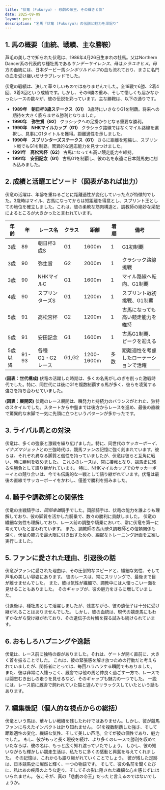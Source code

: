 ```yaml
---
title: "伏竜 (Fukuryu) - 悲劇の帝王、その輝きと影"
date: 2025-09-09
layout: post
description: "名馬『伏竜 (Fukuryu)』の伝説と魅力を深堀り"
---
```


## 1. 馬の概要（血統、戦績、主な勝鞍）

芦毛の美しさで知られた伏竜は、1986年4月26日生まれの牡馬。父はNorthern Dancer系の代表的な種牡馬である*サンデーサイレンス*、母は*シラユキヒメ*。母方の血統には、日本ダービー馬*シンボリルドルフ*の血も流れており、まさに名門の血を受け継いだサラブレッドでした。

伏竜の戦績は、決して華々しいものではありませんでした。全18戦で6勝、2着4回、3着3回という成績です。しかし、その6勝の重み、そして惜しくも届かなかったレースの数々が、彼の伝説を彩っています。主な勝鞍は、以下の通りです。

* **1989年　朝日杯3歳ステークス（G1）**  3歳時にいきなりG1を制覇。将来への期待を大きく膨らませる勝利となりました。
* **1990年　弥生賞（G2）**  クラシックへの足掛かりとなる重要な勝利。
* **1990年　NHKマイルカップ（G1）**  クラシック路線ではなくマイル路線を選択し、見事にG1タイトルを獲得。距離適性を示しました。
* **1990年　スプリンターズステークス（G1）**  さらに距離を短縮し、スプリント戦でもG1を制覇。驚異的な適応能力を見せつけました。
* **1991年　高松宮杯（G2）**  古馬になっても高い競走能力を維持。
* **1991年　安田記念（G1）**  古馬G1を制覇し、彼の名を永遠に日本競馬史に刻み込みました。


## 2. 成績と活躍エピソード（図表があれば出力）

伏竜の活躍は、年齢を重ねるごとに距離適性が変化していった点が特徴的でした。3歳時はマイル、古馬になってからは短距離を得意とし、スプリント王としての地位を確立しました。これは、彼の柔軟な筋肉構造と、調教師の絶妙な采配によるところが大きかったと言われています。

| 年齢 | 年 | レース名        | クラス | 距離 | 着順 | 備考                               |
|------|----|-----------------|-------|-----|-----|------------------------------------|
| 3歳  | 89 | 朝日杯3歳S       | G1    | 1600m | 1    | G1初制覇                             |
| 3歳  | 90 | 弥生賞           | G2    | 2000m | 1    | クラシック路線挑戦                   |
| 3歳  | 90 | NHKマイルC      | G1    | 1600m | 1    | マイル路線へ転向、G1制覇             |
| 4歳  | 90 | スプリンターズS  | G1    | 1200m | 1    | スプリント戦初挑戦、G1制覇             |
| 5歳  | 91 | 高松宮杯         | G2    | 1200m | 1    | 古馬になっても高い競走能力を維持     |
| 5歳  | 91 | 安田記念         | G1    | 1600m | 1    | 古馬G1制覇、ピークを迎える             |
| 5歳以降 | 91-93 | 各種G1・G2レース | G1,G2 | 1200-1600m | 多数 | 距離適性を考慮したローテーションで活躍 |


**(図表：世代構成)**  伏竜の活躍した時期は、多くの名馬がしのぎを削った激戦時代でした。特に、同世代には後にG1を複数制覇する馬が多く、彼らを凌駕する強さを持ち合わせていました。


**(図表：展開図)**  伏竜のレース展開は、瞬発力と持続力のバランスがとれた、独特のスタイルでした。スタートから中盤までは後方からレースを進め、最後の直線で驚異的な末脚で一気に先頭に立つというパターンが多かったです。


## 3. ライバル馬との対決

伏竜は、多くの強豪と激戦を繰り広げました。特に、同世代の*サッカーボーイ*、*イナズマジェット*との三強時代は、競馬ファンの記憶に強く刻まれています。彼らは、それぞれ異なる脚質と個性を持っていましたが、伏竜は彼らと互角に戦い、時に勝利を収めました。  これらのレースは、常に接戦となり、競馬史に残る名勝負として語り継がれています。  特に、NHKマイルカップでのサッカーボーイとの競り合いは、今でも伝説的な一戦として語り継がれています。伏竜は最後の直線でサッカーボーイをかわし、僅差で勝利を掴みました。


## 4. 騎手や調教師との関係性

伏竜の主戦騎手は、*岡部幸雄*騎手でした。岡部騎手は、伏竜の能力を誰よりも理解しており、彼の脚質を活かした騎乗で、数々の勝利に貢献しました。  伏竜の繊細な気性も理解しており、レース前の調整や騎乗において、常に伏竜を第一に考えていたと言われています。  また、調教師の*松山康久*調教師との信頼関係も深く、伏竜の能力を最大限に引き出すための、綿密なトレーニング計画を立案し実行しました。


## 5. ファンに愛された理由、引退後の話

伏竜がファンに愛された理由は、その圧倒的なスピードと、繊細な気性、そして芦毛の美しい容姿にあります。  彼のレースは、常にスリリングで、最後まで目が離せませんでした。  また、彼は気性が繊細で、調教中には人懐っこい一面を見せることもありました。  そのギャップが、彼の魅力をさらに増していました。

引退後は、種牡馬として活躍しましたが、残念ながら、彼の遺伝子は十分に受け継がれることはありませんでした。  しかし、彼の血統は、現代の競走馬にもわずかながら受け継がれており、その遺伝子の片鱗を探る試みも続けられています。


## 6. おもしろハプニングや逸話

伏竜は、レース前に独特の癖がありました。それは、ゲートが開く直前に、大きく首を振ることでした。  これは、彼の緊張感を解き放つための行動だと考えられていましたが、関係者にとっては、毎回ハラハラする瞬間でもありました。  また、彼は非常に人懐っこく、厩舎では他の馬と仲良く過ごす一方で、レースでは闘志むき出しの走りを見せるなど、そのギャップも魅力の一つでした。  一説には、レース前に厩舎で飼われていた猫と遊んでリラックスしていたという話もあります。


## 7. 編集後記（個人的な視点からの総括）

伏竜という馬は、華々しい戦績を残したわけではありません。しかし、彼が競馬ファンに与えたインパクトは計り知れません。  G1を複数制覇した強さ、そして距離適性の変化、繊細な気性、そして美しい芦毛。全てが彼の個性であり、魅力でした。  もし、彼がもっと長く現役を続け、より多くのレースで勝利を収めていたならば、彼の名は、もっと広く知れ渡っていたでしょう。  しかし、彼の短いながらも輝かしい競走生活は、私たちに多くの感動と興奮を与えてくれました。  その記憶は、これからも語り継がれていくことでしょう。  彼が残した足跡は、日本競馬史に燦然と輝く、一つの物語です。  そして、彼の名前を聞くたびに、私はあの疾風のような走り、そしてその影に隠された繊細な心を感じずにはいられません。  彼こそが、真の「悲劇の帝王」だったと言えるのではないでしょうか。
